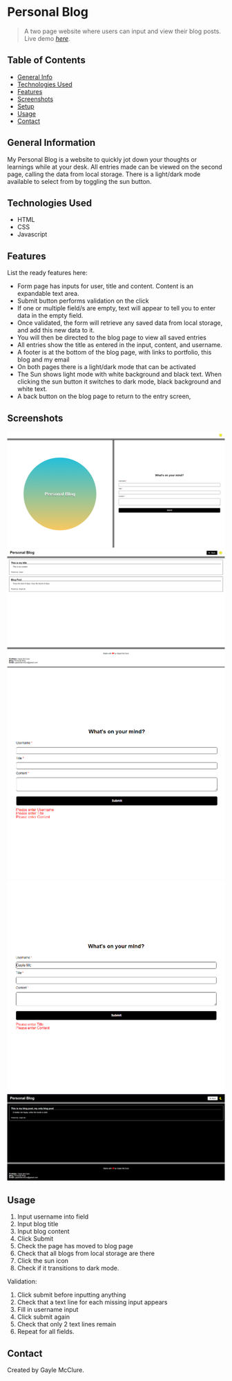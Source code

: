 # Personal Blog

> A two page website where users can input and view their blog posts. 
> Live demo [_here_](https://gaylemcclure.github.io/personal-blog/).

## Table of Contents
* [General Info](#general-information)
* [Technologies Used](#technologies-used)
* [Features](#features)
* [Screenshots](#screenshots)
* [Setup](#setup)
* [Usage](#usage)
* [Contact](#contact)



## General Information
My Personal Blog is a website to quickly jot down your thoughts or learnings while at your desk. All entries made can be viewed on the second page, calling the data from local storage. 
There is a light/dark mode available to select from by toggling the sun button. 



## Technologies Used
- HTML
- CSS
- Javascript


## Features
List the ready features here:
- Form page has inputs for user, title and content. Content is an expandable text area. 
- Submit button performs validation on the click
- If one or multiple field/s are empty, text will appear to tell you to enter data in the empty field. 
- Once validated, the form will retrieve any saved data from local storage, and add this new data to it. 
- You will then be directed to the blog page to view all saved entries
- All entries show the title as entered in the input, content, and username. 
- A footer is at the bottom of the blog page, with links to portfolio, this blog and my email
- On both pages there is a light/dark mode that can be activated
- The Sun shows light mode with white background and black text. When clicking the sun button it switches to dark mode, 
  black background and white text. 
- A back button on the blog page to return to the entry screen, 


## Screenshots
![Form page](./Assets/media/blog2.png)
![Blog page](./Assets/media/blog1.png)
![Form page](./Assets/media/blog-validation.png)
![Form page](./Assets/media/blog-validation2.png)
![Form page](./Assets/media/blog-dark.png)


## Usage
1. Input username into field
2. Input blog title
3. Input blog content
4. Click Submit
5. Check the page has moved to blog page
6. Check that all blogs from local storage are there
7. Click the sun icon
8. Check if it transitions to dark mode. 

Validation:
1. Click submit before inputting anything
2. Check that a text line for each missing input appears
3. Fill in username input
4. Click submit again
5. Check that only 2 text lines remain
6. Repeat for all fields. 



## Contact
Created by Gayle McClure.

